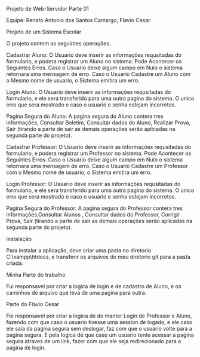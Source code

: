 Projeto de Web-Servidor Parte 01

Equipe: Renato Antonio dos Santos Camargo, Flavio Cesar.

Projeto de um Sistema Escolar

O projeto contem as seguintes operações.

Cadastrar Aluno: O Usuario deve inserir as informações requsitadas do formulario, e podera registrar um Aluno no sistema. Pode Acontecer os Seguintes Erros. Caso o Usuario deixe algum campo em Nulo o sistema retornara uma mensagem de erro. Caso o Usuario Cadastre um Aluno com o Mesmo nome de usuario, o Sistema emitira um erro.

Login Aluno: O Usuario deve inserir as informações requsitadas do formulario, e ele sera transferido para uma outra pagina do sistema. O unico erro que sera mostrado e caso o usuario e senha estejam incorretos.

Pagina Segura do Aluno: A pagina segura do Aluno contera tres informações, Consultar Boletim, Consultar dados do Aluno, Realizar Prova, Sair (tirando a parte de sair as demais operações serão aplicadas na segunda parte do projeto).

Cadastrar Professor: O Usuario deve inserir as informações requsitadas do formulario, e podera registrar um Professor no sistema. Pode Acontecer os Seguintes Erros. Caso o Usuario deixe algum campo em Nulo o sistema retornara uma mensagem de erro. Caso o Usuario Cadastre um Professor com o Mesmo nome de usuario, o Sistema emitira um erro.

Login Professor: O Usuario deve inserir as informações requsitadas do formulario, e ele sera transferido para uma outra pagina do sistema. O unico erro que sera mostrado e caso o usuario e senha estejam incorretos.

Pagina Segura do Professor: A pagina segura do Professor contera tres informações,Consultar Alunos , Consultar dados do Professor, Corrigir Prova, Sair (tirando a parte de sair as demais operações serão aplicadas na segunda parte do projeto).

Instalação

 Para instalar a aplicação, deve criar uma pasta no diretorio C:\xampp\htdocs, e transferir os arquivos do meu diretorio git para a pasta criada.

Minha Parte do trabalho

 Fui responsavel por criar a logica de login e de cadastro de Aluno, e os caminhos do arquivo que leva de uma pagina para outra.

 Parte do Flavio Cesar

 Foi responsavel por criar a logica de de manter Login de Professor e Aluno, fazendo com que caso o usuario tivesse uma session de logado, e ele caso ele saia da pagina segura sem deslogar, faz com que o usuario volte para a pagina segura. E pela logica de que caso um usuario tente acessar a pagina segura atraves de um link, fazer com que ele seja redirecionado para a pagina de login.
